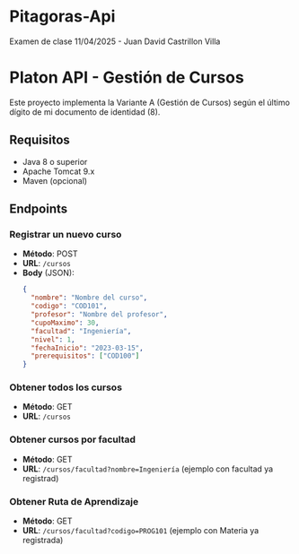 # Pitagoras-Api
Examen de clase 11/04/2025 - Juan David Castrillon Villa

# Platon API - Gestión de Cursos

Este proyecto implementa la Variante A (Gestión de Cursos) según el último dígito de mi documento de identidad (8).

## Requisitos
- Java 8 o superior
- Apache Tomcat 9.x
- Maven (opcional)

## Endpoints

### Registrar un nuevo curso
- **Método**: POST
- **URL**: `/cursos`
- **Body** (JSON):
  ```json
  {
    "nombre": "Nombre del curso",
    "codigo": "COD101",
    "profesor": "Nombre del profesor",
    "cupoMaximo": 30,
    "facultad": "Ingeniería",
    "nivel": 1,
    "fechaInicio": "2023-03-15",
    "prerequisitos": ["COD100"]
  }

### Obtener todos los cursos
- **Método**: GET
- **URL**: `/cursos`

### Obtener cursos por facultad
- **Método**: GET
- **URL**: `/cursos/facultad?nombre=Ingeniería` (ejemplo con facultad ya registrad)

### Obtener Ruta de Aprendizaje
- **Método**: GET
- **URL**: `/cursos/facultad?codigo=PROG101` (ejemplo con Materia ya registrada)

